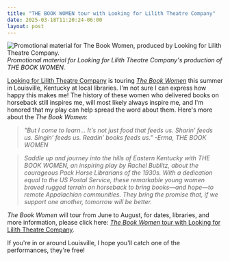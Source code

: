 ```yaml
---
title: "THE BOOK WOMEN tour with Looking for Lilith Theatre Company"
date: 2025-03-18T11:20:24-06:00
layout: post
---
```


![Promotional material for *The Book Women*, produced by Looking for Lilith Theatre Company.](/images/BookWomen_CPapp_banner_2025_LookingforLilith.jpg)  
*Promotional material for Looking for Lilith Theatre Company's production of THE BOOK WOMEN.*

[Looking for Lilith Theatre Company](https://lookingforlilith.org/) is touring [*The Book Women*](https://www.yourstagepartners.com/the-book-women) this summer in Louisville, Kentucky at local libraries. I'm not sure I can express how happy this makes me! The history of these women who delivered books on horseback still inspires me, will most likely always inspire me, and I'm honored that my play can help spread the word about them. Here's more about the *The Book Women*:

>*"But I come to learn... It's not just food that feeds us. Sharin’ feeds us. Singin’ feeds us.
Readin’ books feeds us." -Erma, THE BOOK WOMEN*

>*Saddle up and journey into the hills of Eastern Kentucky with THE BOOK WOMEN, an inspiring play by Rachel Bublitz, about the courageous Pack Horse Librarians of the 1930s. With a dedication equal to the US Postal Service, these remarkable young women braved rugged terrain on horseback to bring books—and hope—to remote Appalachian communities. They bring the promise that, if we support one another, tomorrow will be better.*

*The Book Women* will tour from June to August, for dates, libraries, and more information, please click here: [*The Book Women* tour with Looking for Lilith Theatre Company](http://localhost:1313/2025/03/18/the-book-women-tour-with-looking-for-lilith-theatre-company/).

If you're in or around Louisville, I hope you'll catch one of the performances, they're free!
